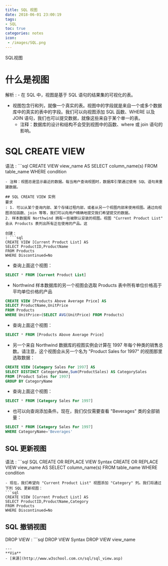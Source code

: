 ```yaml
---
title: SQL 视图
date: 2018-06-01 23:00:19
tags:
- SQL
toc: true
categories: notes
icon:
 - /images/SQL.png
---
```

SQL视图

# 什么是视图
解析
: - 在 SQL 中，视图是基于 SQL 语句的结果集的可视化的表。
  - 视图包含行和列，就像一个真实的表。视图中的字段就是来自一个或多个数据库中的真实的表中的字段。我们可以向视图添加 SQL 函数、WHERE 以及 JOIN 语句，我们也可以提交数据，就像这些来自于某个单一的表。
    - 注释：数据库的设计和结构不会受到视图中的函数、where 或 join 语句的影响。

# SQL CREATE VIEW
语法
: ```sql
CREATE VIEW view_name AS
SELECT column_name(s)
FROM table_name
WHERE condition
  ```
  - 注释：视图总是显示最近的数据。每当用户查询视图时，数据库引擎通过使用 SQL 语句来重建数据。

## SQL CREATE VIEW 实例
要求
: 1. 可以从某个查询内部、某个存储过程内部，或者从另一个视图内部来使用视图。通过向视图添加函数、join 等等，我们可以向用户精确地提交我们希望提交的数据。
  2. 样本数据库 Northwind 拥有一些被默认安装的视图。视图 "Current Product List" 会从 Products 表列出所有正在使用的产品。这

创建：
: ```sql
  CREATE VIEW [Current Product List] AS
  SELECT ProductID,ProductName
  FROM Products
  WHERE Discontinued=No
  ```
  - 查询上面这个视图：
  ```sql
  SELECT * FROM [Current Product List]
  ```
  - Northwind 样本数据库的另一个视图会选取 Products 表中所有单位价格高于平均单位价格的产品
  ```sql
  CREATE VIEW [Products Above Average Price] AS
  SELECT ProductName,UnitPrice
  FROM Products
  WHERE UnitPrice>(SELECT AVG(UnitPrice) FROM Products)
  ```
  - 查询上面这个视图：
  ```sql
  SELECT * FROM [Products Above Average Price]
  ```
  - 另一个来自 Northwind 数据库的视图实例会计算在 1997 年每个种类的销售总数。请注意，这个视图会从另一个名为 "Product Sales for 1997" 的视图那里选取数据：
  ```sql
  CREATE VIEW [Category Sales For 1997] AS
  SELECT DISTINCT CategoryName,Sum(ProductSales) AS CategorySales
  FROM [Product Sales for 1997]
  GROUP BY CategoryName
  ```
  - 查询上面这个视图：
  ```sql
  SELECT * FROM [Category Sales For 1997]
  ```
  - 也可以向查询添加条件。现在，我们仅仅需要查看 "Beverages" 类的全部销量：
  ```sql
  SELECT * FROM [Category Sales For 1997]
  WHERE CategoryName='Beverages'
  ```
## SQL 更新视图
语法
: ```sql
SQL CREATE OR REPLACE VIEW Syntax
CREATE OR REPLACE VIEW view_name AS
SELECT column_name(s)
FROM table_name
WHERE condition
  ```
  - 现在，我们希望向 "Current Product List" 视图添加 "Category" 列。我们将通过下列 SQL 更新视图：
  ```sql
  CREATE VIEW [Current Product List] AS
  SELECT ProductID,ProductName,Category
  FROM Products
  WHERE Discontinued=No
  ```
## SQL 撤销视图
DROP VIEW
: ```sql
DROP VIEW Syntax
DROP VIEW view_name
  ```
---
**Via**
- [来源](http://www.w3school.com.cn/sql/sql_view.asp)
